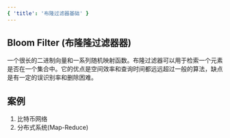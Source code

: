 ```yaml
---
{ 'title': '布隆过滤器基础' }
---
```


## Bloom Filter (布隆隆过滤器器)

⼀个很长的二进制向量和一系列随机映射函数。布隆过滤器可以用于检索一个元素是否在一个集合中。它的优点是空间效率和查询时间都远远超过⼀般的算法，缺点是有一定的误识别率和删除困难。

## 案例

1. ⽐特币网络
2. 分布式系统(Map-Reduce)
